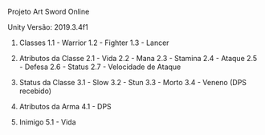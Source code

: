 Projeto Art Sword Online

Unity Versão: 2019.3.4f1

1.  Classes 1.1 - Warrior 1.2 - Fighter 1.3 - Lancer

2.  Atributos da Classe 2.1 - Vida 2.2 - Mana 2.3 - Stamina 2.4 - Ataque
    2.5 - Defesa 2.6 - Status 2.7 - Velocidade de Ataque

3.  Status da Classe 3.1 - Slow 3.2 - Stun 3.3 - Morto 3.4 - Veneno (DPS
    recebido)

4.  Atributos da Arma 4.1 - DPS

5.  Inimigo 5.1 - Vida



